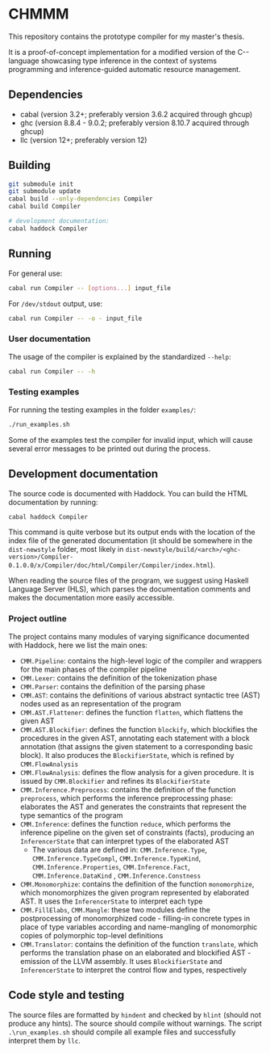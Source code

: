 # CHMMM

This repository contains the prototype compiler for my master's thesis.

It is a proof-of-concept implementation for a modified version of the C-- language showcasing type inference in the context of systems programming and inference-guided automatic resource management.

## Dependencies

- cabal (version 3.2+; preferably version 3.6.2 acquired through ghcup)
- ghc (version 8.8.4 - 9.0.2; preferably version 8.10.7 acquired through ghcup)
- llc (version 12+; preferably version 12)

## Building

```sh
git submodule init
git submodule update
cabal build --only-dependencies Compiler
cabal build Compiler

# development documentation:
cabal haddock Compiler
```

## Running

For general use:

```sh
cabal run Compiler -- [options...] input_file
```

For `/dev/stdout` output, use:

```sh
cabal run Compiler -- -o - input_file
```

### User documentation

The usage of the compiler is explained by the standardized `--help`:

```sh
cabal run Compiler -- -h
```

### Testing examples

For running the testing examples in the folder `examples/`:

```sh
./run_examples.sh
```

Some of the examples test the compiler for invalid input, which will cause several error messages to be printed out during the process.

## Development documentation

The source code is documented with Haddock. You can build the HTML documentation by running:

```sh
cabal haddock Compiler
```

This command is quite verbose but its output ends with the location of the index file of the generated documentation (it should be somewhere in the `dist-newstyle` folder, most likely in `dist-newstyle/build/<arch>/<ghc-version>/Compiler-0.1.0.0/x/Compiler/doc/html/Compiler/Compiler/index.html`).

When reading the source files of the program, we suggest using Haskell Language Server (HLS), which parses the documentation comments and makes the documentation more easily accessible.

### Project outline

The project contains many modules of varying significance documented with Haddock, here we list the main ones:

- `CMM.Pipeline`: contains the high-level logic of the compiler and wrappers for the main phases of the compiler pipeline
- `CMM.Lexer`: contains the definition of the tokenization phase
- `CMM.Parser`: contains the definition of the parsing phase
- `CMM.AST`: contains the definitions of various abstract syntactic tree (AST) nodes used as an representation of the program
- `CMM.AST.Flattener`: defines the function `flatten`, which flattens the given AST
- `CMM.AST.Blockifier`: defines the function `blockify`, which blockifies the procedures in the given AST, annotating each statement with a block annotation (that assigns the given statement to a corresponding basic block). It also produces the `BlockifierState`, which is refined by `CMM.FlowAnalysis`
- `CMM.FlowAnalysis`: defines the flow analysis for a given procedure. It is issued by `CMM.Blockifier` and refines its `BlockifierState`
- `CMM.Inference.Preprocess`: contains the definition of the function `preprocess`, which performs the inference preprocessing phase: elaborates the AST and generates the constraints that represent the type semantics of the program
- `CMM.Inference`: defines the function `reduce`, which performs the inference pipeline on the given set of constraints (facts), producing an `InferencerState` that can interpret types of the elaborated AST
    - The various data are defined in: `CMM.Inference.Type`, `CMM.Inference.TypeCompl`, `CMM.Inference.TypeKind`, `CMM.Inference.Properties`, `CMM.Inference.Fact`, `CMM.Inference.DataKind` , `CMM.Inference.Constness`
- `CMM.Monomorphize`: contains the definition of the function `monomorphize`, which monomorphizes the given program represented by elaborated AST. It uses the `InferencerState` to interpret each type
- `CMM.FillElabs`, `CMM.Mangle`: these two modules define the postprocessing of monomorphized code - filling-in concrete types in place of type variables according and name-mangling of monomorphic copies of polymorphic top-level definitions
- `CMM.Translator`: contains the definition of the function `translate`, which performs the translation phase on an elaborated and blockified AST - emission of the LLVM assembly. It uses `BlockifierState` and `InferencerState` to interpret the control flow and types, respectively

## Code style and testing

The source files are formatted by `hindent` and checked by `hlint` (should not produce any hints). The source should compile without warnings. The script `.\run_examples.sh` should compile all example files and successfully interpret them by `llc`.
